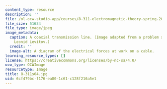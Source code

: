 ```yaml
---
content_type: resource
description: ''
file: /ol-ocw-studio-app/courses/8-311-electromagnetic-theory-spring-2004/6cf479bcf176ea801c61c128f216a5e1_8-311s04.jpg
file_size: 51634
file_type: image/jpeg
image_metadata:
  caption: A coaxial transmission line. (Image adapted from a problem set by Prof.
    Leonid Levitov.)
  credit: ''
  image-alt: A diagram of the electrical forces at work on a cable.
learning_resource_types: []
license: https://creativecommons.org/licenses/by-nc-sa/4.0/
ocw_type: OCWImage
resourcetype: Image
title: 8-311s04.jpg
uid: 6cf479bc-f176-ea80-1c61-c128f216a5e1
---
```

